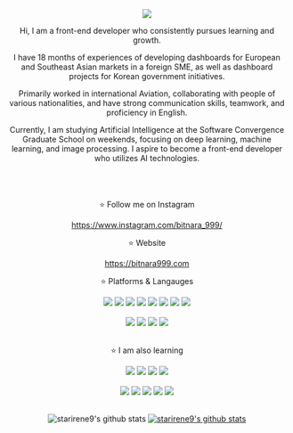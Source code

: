 <div align="center">
<img src="https://capsule-render.vercel.app/api?type=wave&color=auto&height=300&section=header&text=Bitnara%20999&fontSize=90" />

Hi, I am a front-end developer who consistently pursues learning and growth.

I have 18 months of experiences of developing dashboards for European and Southeast Asian markets in a foreign SME, as well as dashboard projects for Korean government initiatives.

Primarily worked in international Aviation, collaborating with people of various nationalities, and have strong communication skills, teamwork, and proficiency in English.

Currently, I am studying Artificial Intelligence at the Software Convergence Graduate School on weekends, focusing on deep learning, machine learning, and image processing. 
I aspire to become a front-end developer who utilizes AI technologies. 

<br><br/>  
⭐️ Follow me on Instagram

https://www.instagram.com/bitnara_999/

⭐️ Website

https://bitnara999.com 

⭐️ Platforms & Langauges

<img src="https://img.shields.io/badge/React-61DAFB?style=for-the-badge"/>
<img src="https://img.shields.io/badge/Redux-764ABC?style=for-the-badge"/>
<img src="https://img.shields.io/badge/Redux Toolkit-593D88?style=for-the-badge"/>
<img src="https://img.shields.io/badge/Java Script & ES6-F7DF1E?style=for-the-badge"/>
<img src="https://img.shields.io/badge/TypeScript-green?style=for-the-badge"/>
<img src="https://img.shields.io/badge/HTML5-blue?style=for-the-badge"/>
<img src="https://img.shields.io/badge/CSS3-orange?style=for-the-badge"/>
<img src="https://img.shields.io/badge/Responsive Web Design-red?style=for-the-badge"/>
<br><br/>  
<img src="https://img.shields.io/badge/Github-gray?style=for-the-badge"/>
<img src="https://img.shields.io/badge/Bitbucket-navy?style=for-the-badge"/>
<img src="https://img.shields.io/badge/Visual Studio Code-007ACC?style=for-the-badge"/>
<img src="https://img.shields.io/badge/Intellij IDEA-000000?style=for-the-badge"/>
<br><br/>  

⭐️ I am also learning

<img src="https://img.shields.io/badge/Python-yellow?style=for-the-badge"/>
<img src="https://img.shields.io/badge/Deep Learning-FF6F00?style=for-the-badge"/>
<img src="https://img.shields.io/badge/Machine Learning-61DAFB?style=for-the-badge"/>
<img src="https://img.shields.io/badge/CNN-00695C?style=for-the-badge"/>
<br><br/>
<img src="https://img.shields.io/badge/PyTorch-EE4C2C?style=for-the-badge&logo=pytorch&logoColor=white"/>
<img src="https://img.shields.io/badge/NumPy-013243?style=for-the-badge&logo=numpy&logoColor=white"/>
<img src="https://img.shields.io/badge/Pandas-150458?style=for-the-badge&logo=pandas&logoColor=white"/>
<img src="https://img.shields.io/badge/Matplotlib-11557C?style=for-the-badge&logo=matplotlib&logoColor=white"/>
<img src="https://img.shields.io/badge/Jupyter-F37626?style=for-the-badge&logo=jupyter&logoColor=white"/>
<br><br/>

![starirene9's github stats](https://github-readme-stats.vercel.app/api?username=starirene9&theme=jolly_icons=true)
[![starirene9's github stats](https://github-readme-stats.vercel.app/api/top-langs/?username=starirene9&show_icons=true&hide_border=true&title_color=004386&icon_color=004386&layout=compact)](https://github.com/starirene9)


</div>





